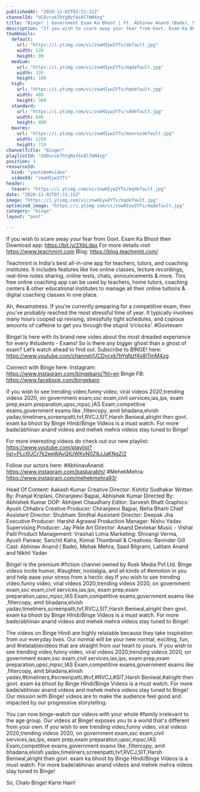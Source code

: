 ```yaml
---
publishedAt: "2020-11-02T03:51:31Z"
channelId: "UCDvcxk7hYgNzf4s8lTmM4zg"
title: "Binge! | Government Exam Ka Bhoot | Ft. Abhinav Anand (Bade), Mehek Mehra & Saad Bilgrami"
description: "If you wish to scare away your fear from Govt. Exam Ka Bhoot then\nDownload app: https://bit.ly/2XbLdax\nFor more details visit https://www.teachmint.com\nBlog: https://blog.teachmint.com/\n\nTeachmint is India's best all-in-one app for teachers, tutors, and coaching institutes. It includes features like live online classes, lecture recordings, real-time notes sharing, online tests, chats, announcements & more. This free online coaching app can be used by teachers, home tutors, coaching centers & other educational institutes to manage all their online tuitions & digital coaching classes in one place.\n\nAh, #examstress. If you’re currently preparing for a competitive exam, then you’ve probably reached the most stressful time of year. It typically involves many hours cooped up revising, stressfully tight schedules, and copious amounts of caffeine to get you through the stupid ‘o’clocks’. #Govtexam\n\nBinge! Is here with its brand new video about the most dreaded experience for every #students - Exams! So is there any bigger ghost than a ghost of exam? Let’s watch ahead to find out. Subscribe to BINGE! here:  https://www.youtube.com/channel/UCDvcxk7hYgNzf4s8lTmM4zg\n\nConnect with Binge here:\nInstagram: https://www.instagram.com/bingekaro/?hl=en\nBinge FB: https://www.facebook.com/bingekaro\n\nIf you wish to see trending video,funny video, viral videos 2020,trending videos 2020,  on government exam,ssc exam,civil services,ias,ips, exam prep,exam preparation,upsc,mpsc,IAS Exam,competitive exams,government exams like ,filtercopy, amit bhadana,elvish yadav,timeliners,screenpatti,tvf,RVCJ,SIT,Harsh Beniwal,alright then govt. exam ka bhoot by Binge HIndi/Binge Videos is a must watch.  For more bade/abhinav anand videos and mehek mehra videos stay tuned to Binge!\n\nFor more interesting videos do check out our new playlist: https://www.youtube.com/playlist?list=PLc6UCr7k2eeWAvQtUWKvN0Z8JJaKNgZi2\n\nFollow our actors here:\n#AbhinavAnand: https://www.instagram.com/baskarabhi/\n#MehekMehra: https://www.instagram.com/mehekmehra93/\n\nHead Of Content: Aakash Kumar\nCreative Director: Kshitiz Sudhakar\nWritten By: Pranjal Kriplani, Chiranjeevi Bajpai, Abhishek Kumar\nDirected By: Abhishek Kumar\nDOP: Abhijeet Chaudhary\nEditor: Sarvesh Bhatt\nGraphics: Ayush Chhabra\nCreative Producer: Chiranjeevi Bajpai, Neha Bharti\nChief Assistant Director: Shubham Sindhal\nAssistant Director: Deepak Jha\nExecutive Producer: Harshit Agrawal\nProduction Manager: Nishu Yadav\nSupervising Producer: Jay Pikle \nArt Director: Anand Devlekar\nMusic - Vishal Patil\nProduct Management: Vrashali Lohia\nMarketing: Shivangi Verma, Ayush Panwar, Sanchit Kalra, Komal\nThumbnail & Creatives: Ravinder Gill\nCast: Abhinav Anand ( Bade), Mehak Mehra, Saad Bilgrami, Lalitam Anand and Nikhil Yadav\n\nBinge! is the premium #fiction channel owned by Rusk Media Pvt Ltd. Binge videos incite humor, #laughter, nostalgia, and all kinds of #emotion in you and help ease your stress from a hectic day.If you wish to see trending video,funny video, viral videos 2020,trending videos 2020,  on government exam,ssc exam,civil services,ias,ips, exam prep,exam preparation,upsc,mpsc,IAS Exam,competitive exams,government exams like ,filtercopy, amit bhadana,elvish yadav,timeliners,screenpatti,tvf,RVCJ,SIT,Harsh Beniwal,alright then govt. exam ka bhoot by Binge HIndi/Binge Videos is a must watch.  For more bade/abhinav anand videos and mehek mehra videos stay tuned to Binge!\n\nThe videos on Binge Hindi are highly relatable because they take inspiration from our everyday lives.  Our normal will be your new normal, exciting, fun, and #relatablevideos that are straight from our heart to yours. If you wish to see trending video,funny video, viral videos 2020,trending videos 2020,  on government exam,ssc exam,civil services,ias,ips, exam prep,exam preparation,upsc,mpsc,IAS Exam,competitive exams,government exams like ,filtercopy, amit bhadana,elvish yadav,#timeliners,#screenpatti,#tvf,#RVCJ,#SIT,Harsh Beniwal,#alright then govt. exam ka bhoot by Binge HIndi/Binge Videos is a must watch.  For more bade/abhinav anand videos and mehek mehra videos stay tuned to Binge! Our mission with Binge! videos are to make the audience feel good and impacted by our progressive storytelling. \n\nYou can now binge-watch our videos with your whole #family irrelevant to the age group. Our videos at Binge! exposes you to a world that's different from your own. If you wish to see trending video,funny video, viral videos 2020,trending videos 2020,  on government exam,ssc exam,civil services,ias,ips, exam prep,exam preparation,upsc,mpsc,IAS Exam,competitive exams,government exams like ,filtercopy, amit bhadana,elvish yadav,timeliners,screenpatti,tvf,RVCJ,SIT,Harsh Beniwal,alright then govt. exam ka bhoot by Binge HIndi/Binge Videos is a must watch.  For more bade/abhinav anand videos and mehek mehra videos stay tuned to Binge!\n\nSo, Chalo Binge! Karte Hain!"
thumbnails:
  default:
    url: "https://i.ytimg.com/vi/zowHIyw2YTs/default.jpg"
    width: 120
    height: 90
  medium:
    url: "https://i.ytimg.com/vi/zowHIyw2YTs/mqdefault.jpg"
    width: 320
    height: 180
  high:
    url: "https://i.ytimg.com/vi/zowHIyw2YTs/hqdefault.jpg"
    width: 480
    height: 360
  standard:
    url: "https://i.ytimg.com/vi/zowHIyw2YTs/sddefault.jpg"
    width: 640
    height: 480
  maxres:
    url: "https://i.ytimg.com/vi/zowHIyw2YTs/maxresdefault.jpg"
    width: 1280
    height: 720
channelTitle: "Binge!"
playlistId: "UUDvcxk7hYgNzf4s8lTmM4zg"
position: 5
resourceId:
  kind: "youtube#video"
  videoId: "zowHIyw2YTs"
header:
  teaser: "https://i.ytimg.com/vi/zowHIyw2YTs/mqdefault.jpg"
date: "2020-11-02T07:31:15Z"
image: "https://i.ytimg.com/vi/zowHIyw2YTs/hqdefault.jpg"
optimized_image: "https://i.ytimg.com/vi/zowHIyw2YTs/mqdefault.jpg"
category: "binge"
layout: "post"

---
```

If you wish to scare away your fear from Govt. Exam Ka Bhoot then
Download app: https://bit.ly/2XbLdax
For more details visit https://www.teachmint.com
Blog: https://blog.teachmint.com/

Teachmint is India's best all-in-one app for teachers, tutors, and coaching institutes. It includes features like live online classes, lecture recordings, real-time notes sharing, online tests, chats, announcements & more. This free online coaching app can be used by teachers, home tutors, coaching centers & other educational institutes to manage all their online tuitions & digital coaching classes in one place.

Ah, #examstress. If you’re currently preparing for a competitive exam, then you’ve probably reached the most stressful time of year. It typically involves many hours cooped up revising, stressfully tight schedules, and copious amounts of caffeine to get you through the stupid ‘o’clocks’. #Govtexam

Binge! Is here with its brand new video about the most dreaded experience for every #students - Exams! So is there any bigger ghost than a ghost of exam? Let’s watch ahead to find out. Subscribe to BINGE! here:  https://www.youtube.com/channel/UCDvcxk7hYgNzf4s8lTmM4zg

Connect with Binge here:
Instagram: https://www.instagram.com/bingekaro/?hl=en
Binge FB: https://www.facebook.com/bingekaro

If you wish to see trending video,funny video, viral videos 2020,trending videos 2020,  on government exam,ssc exam,civil services,ias,ips, exam prep,exam preparation,upsc,mpsc,IAS Exam,competitive exams,government exams like ,filtercopy, amit bhadana,elvish yadav,timeliners,screenpatti,tvf,RVCJ,SIT,Harsh Beniwal,alright then govt. exam ka bhoot by Binge HIndi/Binge Videos is a must watch.  For more bade/abhinav anand videos and mehek mehra videos stay tuned to Binge!

For more interesting videos do check out our new playlist: https://www.youtube.com/playlist?list=PLc6UCr7k2eeWAvQtUWKvN0Z8JJaKNgZi2

Follow our actors here:
#AbhinavAnand: https://www.instagram.com/baskarabhi/
#MehekMehra: https://www.instagram.com/mehekmehra93/

Head Of Content: Aakash Kumar
Creative Director: Kshitiz Sudhakar
Written By: Pranjal Kriplani, Chiranjeevi Bajpai, Abhishek Kumar
Directed By: Abhishek Kumar
DOP: Abhijeet Chaudhary
Editor: Sarvesh Bhatt
Graphics: Ayush Chhabra
Creative Producer: Chiranjeevi Bajpai, Neha Bharti
Chief Assistant Director: Shubham Sindhal
Assistant Director: Deepak Jha
Executive Producer: Harshit Agrawal
Production Manager: Nishu Yadav
Supervising Producer: Jay Pikle 
Art Director: Anand Devlekar
Music - Vishal Patil
Product Management: Vrashali Lohia
Marketing: Shivangi Verma, Ayush Panwar, Sanchit Kalra, Komal
Thumbnail & Creatives: Ravinder Gill
Cast: Abhinav Anand ( Bade), Mehak Mehra, Saad Bilgrami, Lalitam Anand and Nikhil Yadav

Binge! is the premium #fiction channel owned by Rusk Media Pvt Ltd. Binge videos incite humor, #laughter, nostalgia, and all kinds of #emotion in you and help ease your stress from a hectic day.If you wish to see trending video,funny video, viral videos 2020,trending videos 2020,  on government exam,ssc exam,civil services,ias,ips, exam prep,exam preparation,upsc,mpsc,IAS Exam,competitive exams,government exams like ,filtercopy, amit bhadana,elvish yadav,timeliners,screenpatti,tvf,RVCJ,SIT,Harsh Beniwal,alright then govt. exam ka bhoot by Binge HIndi/Binge Videos is a must watch.  For more bade/abhinav anand videos and mehek mehra videos stay tuned to Binge!

The videos on Binge Hindi are highly relatable because they take inspiration from our everyday lives.  Our normal will be your new normal, exciting, fun, and #relatablevideos that are straight from our heart to yours. If you wish to see trending video,funny video, viral videos 2020,trending videos 2020,  on government exam,ssc exam,civil services,ias,ips, exam prep,exam preparation,upsc,mpsc,IAS Exam,competitive exams,government exams like ,filtercopy, amit bhadana,elvish yadav,#timeliners,#screenpatti,#tvf,#RVCJ,#SIT,Harsh Beniwal,#alright then govt. exam ka bhoot by Binge HIndi/Binge Videos is a must watch.  For more bade/abhinav anand videos and mehek mehra videos stay tuned to Binge! Our mission with Binge! videos are to make the audience feel good and impacted by our progressive storytelling. 

You can now binge-watch our videos with your whole #family irrelevant to the age group. Our videos at Binge! exposes you to a world that's different from your own. If you wish to see trending video,funny video, viral videos 2020,trending videos 2020,  on government exam,ssc exam,civil services,ias,ips, exam prep,exam preparation,upsc,mpsc,IAS Exam,competitive exams,government exams like ,filtercopy, amit bhadana,elvish yadav,timeliners,screenpatti,tvf,RVCJ,SIT,Harsh Beniwal,alright then govt. exam ka bhoot by Binge HIndi/Binge Videos is a must watch.  For more bade/abhinav anand videos and mehek mehra videos stay tuned to Binge!

So, Chalo Binge! Karte Hain!